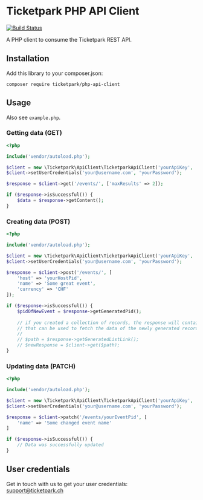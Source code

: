 # Ticketpark PHP API Client

[![Build Status](https://github.com/Ticketpark/php-api-client/actions/workflows/ci.yml/badge.svg)](https://github.com/sprain/php-swiss-qr-bill/actions)


A PHP client to consume the Ticketpark REST API.

## Installation

Add this library to your composer.json:

```
composer require ticketpark/php-api-client
```

## Usage

Also see `example.php`.

### Getting data (GET)

```php
<?php

include('vendor/autoload.php');

$client = new \Ticketpark\ApiClient\TicketparkApiClient('yourApiKey', 'yourApiSecret');
$client->setUserCredentials('your@username.com', 'yourPassword');

$response = $client->get('/events/', ['maxResults' => 2]);

if ($response->isSuccessful()) {
    $data = $response->getContent();
}
```

### Creating data (POST)

```php
<?php

include('vendor/autoload.php');

$client = new \Ticketpark\ApiClient\TicketparkApiClient('yourApiKey', 'yourApiSecret');
$client->setUserCredentials('your@username.com', 'yourPassword');

$response = $client->post('/events/', [
    'host' => 'yourHostPid',
    'name' => 'Some great event',
    'currency' => 'CHF'
]);

if ($response->isSuccessful()) {
    $pidOfNewEvent = $response->getGeneratedPid();
    
    // if you created a collection of records, the response will contain a link instead
    // that can be used to fetch the data of the newly generated records.
    //
    // $path = $response->getGeneratedListLink();
    // $newResponse = $client->get($path);
}
```

### Updating data (PATCH)

```php
<?php

include('vendor/autoload.php');

$client = new \Ticketpark\ApiClient\TicketparkApiClient('yourApiKey', 'yourApiSecret');
$client->setUserCredentials('your@username.com', 'yourPassword');

$response = $client->patch('/events/yourEventPid', [
    'name' => 'Some changed event name'
]

if ($response->isSuccessful()) {
    // Data was successfully updated
}
```


## User credentials
Get in touch with us to get your user credentials:<br>
[support@ticketpark.ch](mailto:support@ticketpark.ch)
